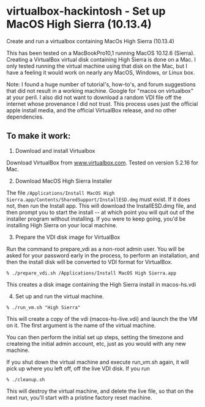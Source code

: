 # virtualbox-hackintosh - Set up MacOS High Sierra (10.13.4)

Create and run a virtualbox containing MacOs High Sierra (10.13.4)

This has been tested on a MacBookPro10,1 running MacOS 10.12.6 (Sierra).  Creating a VirtualBox virtual disk containing High Sierra is done on a Mac.
I only tested running the virtual machine using that disk on the Mac, but I have a feeling it would work on nearly any MacOS, Windows, or Linux box.

Note: I found a huge number of tutorial's, how-to's, and forum suggestions that did not result in a working machine.  Google for "macos on virtualbox" at your peril.  I also did not want to download a random VDI file off the internet whose provenance I did not trust.  This process uses just the official apple install media, and the official VirtualBox release, and no other dependencies.

## To make it work:

1. Download and install Virtualbox

Download VirtualBox from www.virtualbox.com.
Tested on version 5.2.16 for Mac.

2. Download MacOS High Sierra Installer

The file
`/Applications/Install MacOS High Sierra.app/Contents/SharedSupport/InstallESD.dmg`
must exist.  If it does not, then run the Install app.  This will
download the InstallESD.dmg file, and then prompt you to start the install
-- at which point you will quit out of the installer program without
installing. If you were to keep going, you'd be installing High
Sierra on your local machine.

3. Prepare the VDI disk image for VirtualBox

Run the command to prepare_vdi as a non-root admin user.  You will be asked for your password early in the process, to perform an installation, and then the install disk will be converted to VDI format for VirtualBox.

```
% ./prepare_vdi.sh /Applications/Install MacOS High Sierra.app
```

This creates a disk image containing the High Sierra install in macos-hs.vdi

4. Set up and run the virtual machine.

```
% ./run_vm.sh "High Sierra"
```

This will create a copy of the vdi (macos-hs-live.vdi) and launch the the VM on it.  The first argument is the name of the virtual machine.

You can then perform the initial set up steps, setting the timezone and createing the initial admin account, etc, just as you would with any new machine.

If you shut down the virtual machine and execute run_vm.sh again, it will pick up where you left off, off the live VDI disk.  If you run

```
% ./cleanup.sh
```
This will destroy the virtual machine, and delete the live file, so that on the next run, you'll start with a pristine factory reset machine.
